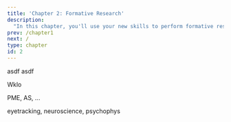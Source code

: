 ```yaml
---
title: 'Chapter 2: Formative Research'
description:
  "In this chapter, you'll use your new skills to perform formative research that informs your campaign. You''ll learn how to conduct a situation analysis, analyze your audience, and understand what prior (communication) efforts exist and what they achieved."
prev: /chapter1
next: /
type: chapter
id: 2
---
```


<exercise id="1" title="Audience Research" type="slides,video">
asdf

</exercise>

<exercise id="2" title="Focus Groups">
  asdf
</exercise>

<exercise id="3" title="Hornik-Woolf Method">

Wklo

</exercise>

<exercise id="4" title="Optimizing language" type="slides,video">

<slides source="chapter2_02_data-structures-2" start="13:475" end="15:47">
</slides>

</exercise>

<exercise id="5" title="Pretesting messages using survey-methods">

PME, AS, ...

</exercise>

<exercise id="6" title="Pretesting messages using biobehavioral methods">
eyetracking, neuroscience, psychophys

</exercise>

<exercise id="7" title="Examining messages on Social Media">


</exercise>

<exercise id="8" title="Modern Tools: AB Testing & Recommender Systems" type="slides,video">

<slides source="chapter2_03_word-vectors-similarity" start="15:58" end="19:47">
</slides>

</exercise>

<exercise id="9" title="AI message generation" type="slides,video">

<slides source="chapter2_03_word-vectors-similarity" start="15:58" end="19:47">
</slides>

</exercise>
